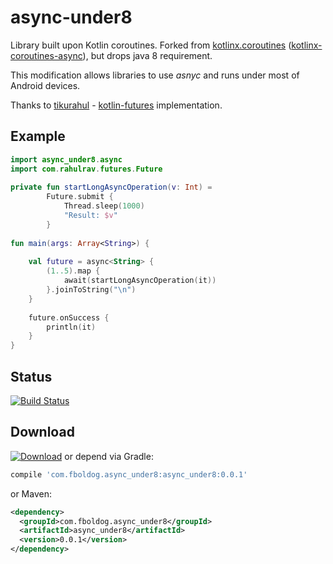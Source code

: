 # async-under8
Library built upon Kotlin coroutines.
Forked from [kotlinx.coroutines](https://github.com/Kotlin/kotlinx.coroutines) 
([kotlinx-coroutines-async](https://github.com/Kotlin/kotlinx.coroutines/tree/master/kotlinx-coroutines-async)), but drops java 8 requirement.

This modification allows libraries to use *asnyc* and runs under most of Android devices.

Thanks to [tikurahul](https://github.com/tikurahul/) - [kotlin-futures](https://github.com/tikurahul/kotlin-futures) implementation.

## Example
```kotlin
import async_under8.async
import com.rahulrav.futures.Future
 
private fun startLongAsyncOperation(v: Int) =
        Future.submit {
            Thread.sleep(1000)
            "Result: $v"
        }
        
fun main(args: Array<String>) {
    
    val future = async<String> {
        (1..5).map {
            await(startLongAsyncOperation(it))
        }.joinToString("\n")
    }
    
    future.onSuccess {
        println(it)
    }
}
```
## Status
[![Build Status](https://api.travis-ci.org/fboldog/async-under8.svg?branch=master)](https://travis-ci.org/fboldog/async-under8)

## Download

[![Download](https://api.bintray.com/packages/fboldog/maven/async-under8/images/download.svg)](https://bintray.com/fboldog/maven/async-under8/_latestVersion) or depend via Gradle:

```groovy
compile 'com.fboldog.async_under8:async_under8:0.0.1'
```

or Maven:
```xml
<dependency>
  <groupId>com.fboldog.async_under8</groupId>
  <artifactId>async_under8</artifactId>
  <version>0.0.1</version>
</dependency>
```
